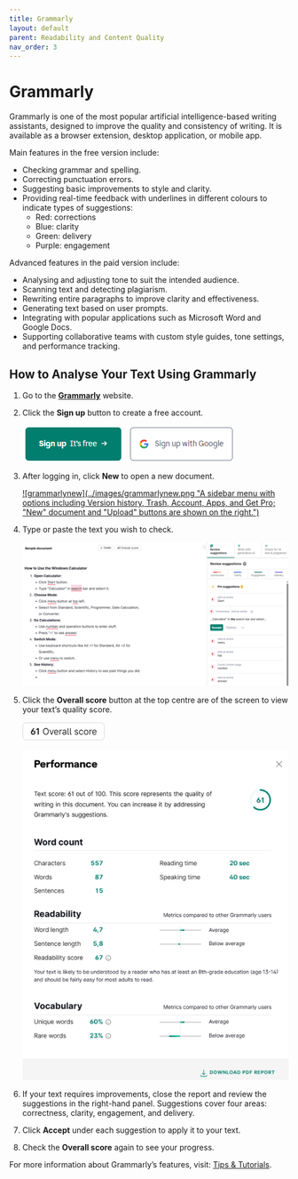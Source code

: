 ```yaml
---
title: Grammarly
layout: default
parent: Readability and Content Quality
nav_order: 3
---
```


# Grammarly

Grammarly is one of the most popular artificial intelligence-based writing assistants, designed to improve the quality and consistency of writing. It is available as a browser extension, desktop application, or mobile app.

Main features in the free version include:

*  Checking grammar and spelling.
*  Correcting punctuation errors. 
*  Suggesting basic improvements to style and clarity.
*  Providing real-time feedback with underlines in different colours to indicate types of suggestions: 
   *  Red: corrections
   *  Blue: clarity
   *  Green: delivery
   *  Purple: engagement

Advanced features in the paid version include: 

*  Analysing and adjusting tone to suit the intended audience.
*  Scanning text and detecting plagiarism. 
*  Rewriting entire paragraphs to improve clarity and effectiveness.
*  Generating text based on user prompts.
*  Integrating with popular applications such as Microsoft Word and Google Docs.
*  Supporting collaborative teams with custom style guides, tone settings, and performance tracking.

## How to Analyse Your Text Using Grammarly

1. Go to the [**Grammarly**](https://app.grammarly.com/) website.
2. Click the **Sign up** button to create a free account. 
 
   [![grammarlysignup](../images/grammarlysignup.png "An interface showing the option to sign up for a Google account for free.")](../images/grammarlysignup.png)

3. After logging in, click **New** to open a new document.
   
   [![grammarlynew](../images/grammarlynew.png "A sidebar menu with options including Version history, Trash, Account, Apps, and Get Pro; "New" document and "Upload" buttons are shown on the right.")](../images/grammarlynew.png)

4. Type or paste the text you wish to check.
   
   [![grammarlysample](../images/grammarlysample.png "A screenshot of a document explaining how to use the Windows Calculator, with step-by-step instructions and editing suggestions visible on the right side.")](../images/grammarlysample.png)

5. Click the **Overall score** button at the top centre are of the screen to view your text’s quality score.
   
   [![grammarlyscore](../images/grammarlyscore.png "A rectangular box displaying the text 61 Overall score in bold black font on a white background.")](../images/grammarlyscore.png)

   [![grammarlyreport](../images/grammarlyreport.png "A Grammarly performance report shows a text score of 61/100, word count (557 words), readability score (67), unique words (60%), rare words (23%), and average reading and speaking times. A Download PDF Report button is at the bottom.")](../images/grammarlyreport.png)

6. If your text requires improvements, close the report and review the suggestions in the right-hand panel. Suggestions cover four areas: correctness, clarity, engagement, and delivery.
7. Click **Accept** under each suggestion to apply it to your text.
8. Check the **Overall score** again to see your progress.

For more information about Grammarly’s features, visit: [Tips & Tutorials](https://support.grammarly.com/hc/en-us/categories/115000018631-Tips-Tutorials).
